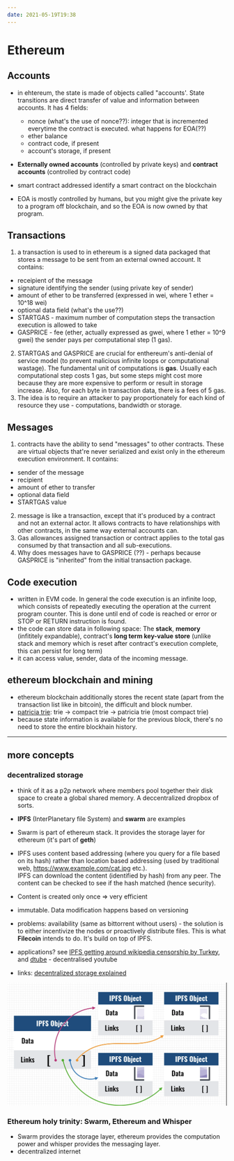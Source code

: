 ```yaml
---
date: 2021-05-19T19:38
---
```


# Ethereum


## Accounts
- in ehtereum, the state is made of objects called "accounts'. State transitions are direct transfer of value and information between accounts. It has 4 fields:
  - nonce (what's the use of nonce??): integer that is incremented everytime the contract is executed. what happens for EOA(??)
  - ether balance
  - contract code, if present
  - account's storage, if present

- **Externally owned accounts** (controlled by private keys) and **contract accounts** (controlled by contract code)
- smart contract addressed identify a smart contract on the blockchain
- EOA is mostly controlled by humans, but you might give the private key to a program off blockchain, and so the EOA is now owned by that program.

## Transactions

1. a transaction is used to in ethereum is a signed data packaged that stores a message to be sent from an external owned account. It contains:
- receipient of the message
- signature identifying the sender (using private key of sender)
- amount of ether to be transferred (expressed in wei, where 1 ether = 10^18 wei)
- optional data field (what's the use??)
- STARTGAS - maximum number of computation steps the transaction execution is allowed to take
- GASPRICE - fee (ether, actually expressed as gwei, where 1 ether = 10^9 gwei) the sender pays per computational step (1 gas).  



2. STARTGAS and GASPRICE are crucial for enthereum's anti-denial of service model (to prevent malicious infinite loops or computational wastage). The fundamental unit of computations is **gas**. Usually each computational step costs 1 gas, but some steps might cost more because they are more expensive to perform or result in storage increase. Also, for each byte in transaction data, there is a fees of 5 gas.
3. The idea is to require an attacker to pay proportionately for each kind of resource they use - computations, bandwidth or storage.

## Messages
1. contracts have the ability to send "messages" to other contracts. These are virtual objects that're never serialized and exist only in the ethereum execution environment. It contains:
- sender of the message
- recipient 
- amount of ether to transfer
- optional data field
- STARTGAS value

2. message is like a transaction, except that it's produced by a contract and not an external actor. It allows contracts to have relationships with other contracts, in the same way external accounts can.
3. Gas allowances assigned transaction or contract applies to the total gas consumed by that transaction and all sub-executions.
4. Why does messages have to GASPRICE (??) - perhaps because GASPRICE is "inherited" from the initial transaction package.

## Code execution 
- written in EVM code. In general the code execution is an infinite loop, which consists of repeatedly executing the operation at the current program counter. This is done until end of code is reached or error or STOP or RETURN instruction is found.
- the code can store data in following space: The **stack**, **memory** (infititely expandable), contract's **long term key-value store** (unlike stack and memory which is reset after contract's execution complete, this can persist for long term)
- it can access value, sender, data of the incoming message.

## ethereum blockchain and mining
- ethereum blockchain additionally stores the recent state (apart from the transaction list like in bitcoin), the difficult and block number.
- [patricia trie](https://www.youtube.com/watch?v=dbTVU8jR0Vs): trie -> compact trie -> patricia trie (most compact trie)
- because state information is available for the previous block, there's no need to store the entire blockhain history.

---
## more concepts
### decentralized storage
- think of it as a p2p network where members pool together their disk space to create a global shared memory. A deccentralized dropbox of sorts.
- **IPFS** (InterPlanetary file System) and **swarm** are examples
- Swarm is part of ethereum stack. It provides the storage layer for ethereum (it's part of **geth**)

- IPFS uses content based addressing (where you query for a file based on its hash) rather than location based addressing (used by traditional web, https://www.example.com/cat.jpg etc.).  
IPFS can download the content (identified by hash) from any peer. The content can be checked to see if the hash matched (hence security).
- Content is created only once => very efficient
- immutable. Data modification happens based on versioning
- problems: availability (same as bittorrent without users) - the solution is to either incentivize the nodes or proactively distribute files. This is what **Filecoin** intends to do. It's build on top of IPFS.
- applications? see [IPFS getting around wikipedia censorship by Turkey](https://blog.ipfs.io/24-uncensorable-wikipedia/), and [dtube](https://d.tube/) - decentralised youtube

- links: [decentralized storage explained](https://www.youtube.com/watch?v=5Vu_jwPjvww)

![ipfs file split and storage](static/ipfs_storage.png)

### Ethereum holy trinity: Swarm, Ethereum and Whisper
- Swarm provides the storage layer, ethereum provides the computation power and whisper provides the messaging layer.
- decentralized internet
